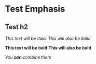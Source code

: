 # Test Emphasis
## Test h2

*This text will be italic*
_This will also be italic_

**This text will be bold**
__This will also be bold__

_You **can** combine them_
